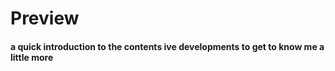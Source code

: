 # Preview
<h4> a quick introduction to the contents ive developments to get to know me a little more</h4>

